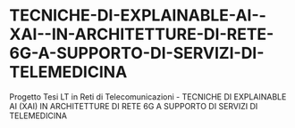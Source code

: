 # TECNICHE-DI-EXPLAINABLE-AI--XAI--IN-ARCHITETTURE-DI-RETE-6G-A-SUPPORTO-DI-SERVIZI-DI-TELEMEDICINA
Progetto Tesi LT in Reti di Telecomunicazioni - TECNICHE DI EXPLAINABLE AI (XAI) IN ARCHITETTURE DI RETE 6G A SUPPORTO DI SERVIZI DI TELEMEDICINA
